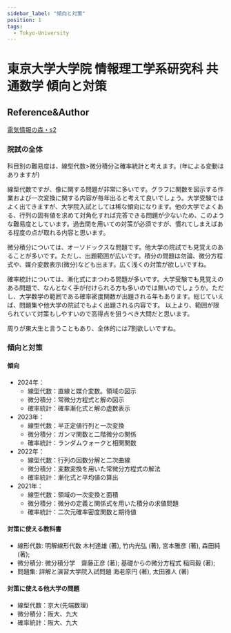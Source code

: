 ```yaml
---
sidebar_label: "傾向と対策"
position: 1
tags:
  - Tokyo-University
---
```


# 東京大学大学院 情報理工学系研究科 共通数学 傾向と対策

## Reference&Author
[電気情報の森・s2](https://denjoforest.com/u-tokyo-info)

### 院試の全体
科目別の難易度は、線型代数>微分積分≧確率統計と考えます。(年による変動はありますが)

線型代数ですが、像に関する問題が非常に多いです。グラフに関数を図示する作業および一次変換に関する内容が毎年出ると考えて良いでしょう。大学受験ではよく出てきますが、大学院入試としては稀な傾向になります。他の大学でよくある、行列の固有値を求めて対角化すれば完答できる問題が少ないため、このような難易度としています。過去問を用いての対策が必須ですが、慣れてしまえばある程度の点が取れる内容と思います。

微分積分については、オーソドックスな問題です。他大学の院試でも見覚えのあることが多いです。ただし、出題範囲が広いです。積分の問題は勿論、微分方程式や、媒介変数表示(微分)なども出ます。広く浅くの対策が欲しいですね。

確率統計については、漸化式にまつわる問題が多いです。大学受験でも見覚えのある問題で、なんとなく手が付けられる方も多いのでは無いのでしょうか。ただし、大学数学の範囲である確率密度関数が出題される年もあります。総じていえば、問題集や他大学の院試でもよく出題される内容です。
以上より、範囲が限られていて対策もしやすいので高得点を狙うべき大問だと思います。

周りが東大生と言うこともあり、全体的には7割欲しいですね。

### 傾向と対策
#### 傾向

- 2024年：
  - 線型代数：直線と媒介変数。領域の図示
  - 微分積分：常微分方程式と解の図示
  - 確率統計：確率漸化式と解の虚数表示
- 2023年：
  - 線型代数：半正定値行列と一次変換
  - 微分積分：ガンマ関数と二階微分の関係
  - 確率統計：ランダムウォークと相関関数
- 2022年：
  - 線型代数：行列の因数分解と二次曲線
  - 微分積分：変数変換を用いた常微分方程式の解法
  - 確率統計：漸化式と平均値の算出
- 2021年：
  - 線型代数：領域の一次変換と面積
  - 微分積分：微分の定義と関係式を用いた積分の求値問題
  - 確率統計：二次元確率密度関数と期待値

#### 対策に使える教科書

- 線形代数: 明解線形代数 木村達雄 (著), 竹内光弘 (著), 宮本雅彦 (著), 森田純 (著);
- 微分積分: 微分積分学　齋藤正彦 (著); 基礎からの微分方程式 稲岡毅 (著);
- 問題集: 詳解と演習大学院入試問題 海老原円 (著), 太田雅人 (著)


#### 対策に使える他大学の問題

- 線型代数：京大(先端数理)
- 微分積分：阪大、九大
- 確率統計：阪大、九大
